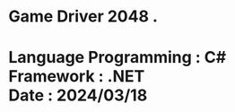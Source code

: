 <h1>Game Driver 2048 .<h1>
  Language Programming : C# <br>
  Framework : .NET <br>
Date : 2024/03/18
